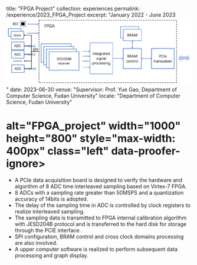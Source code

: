 
title: "FPGA Project"
collection: experiences
permalink: /experience/2023_FPGA_Project
excerpt: "January 2022 - June 2023 <br/><img src='/images/FPGA_project.png'>"
date: 2023-06-30
venue: "Supervisor: Prof. Yue Gao, Department of Computer Science, Fudan University"
locate: "Department of Computer Science, Fudan University"



# alt="FPGA_project" width="1000" height="800" style="max-width: 400px" class="left" data-proofer-ignore>
  
  - A PCIe data acquisition board is designed to verify the hardware and algorithm of 8 ADC time interleaved sampling based on Virtex-7 FPGA.
  - 8 ADCs with a sampling rate greater than 50MSPS and a quantization accuracy of 14bits is adopted. 
  - The delay of the sampling time in ADC is controlled by clock registers to realize interleaved sampling.  
  - The sampling data is transmitted to FPGA internal calibration algorithm with JESD204B protocol and is transferred to the hard disk for storage through the PCIE interface.
  - SPI configuration, BRAM control and cross clock domains processing are also involved.
  - A upper computer software is realized to perform subsequent data processing and graph display.
